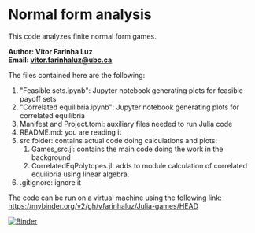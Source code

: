 # Normal form analysis

This code analyzes finite normal form games.

**Author: Vitor Farinha Luz\
Email: [vitor.farinhaluz@ubc.ca](mailto:vitor.farinhaluz@ubc.ca)**


The files contained here are the following:
1. "Feasible sets.ipynb": Jupyter notebook generating plots for feasible payoff sets
1. "Correlated equilibria.ipynb": Jupyter notebook generating plots for correlated equilibria
1. Manifest and Project.toml: auxiliary files needed to run Julia code
1. README.md: you are reading it
1. src folder: contains actual code doing calculations and plots:
    1. Games_src.jl: contains the main code doing the work in the background
    1. CorrelatedEqPolytopes.jl: adds to module calculation of correlated equilibria using linear algebra.
1. .gitignore: ignore it

The code can be run on a virtual machine using the following link:
https://mybinder.org/v2/gh/vfarinhaluz/Julia-games/HEAD

[![Binder](https://mybinder.org/badge_logo.svg)](https://mybinder.org/v2/gh/vfarinhaluz/Julia-games/HEAD)